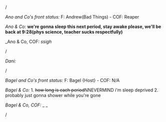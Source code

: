 /

*Ano and Co's front status:* F: Andrew(Bad Things)  - COF: Reaper

_Ano & Co:_ **we're gonna sleep this next period, stay awake please, we'll be back at 9:28(phys science, teacher sucks respectfully)**

_Ano & Co, COF: _ssigh_

/

_Dani:_  

/

*Bagel and Co's front status:* F: Bagel {Host} - COF: N/A

_Bagel & Co:_  1. ~~how long is each period~~NNEVERMIND i'm sleep deprived 2. probably just gonna shower while you're gone

_Bagel & Co, COF:_ _ _

/
